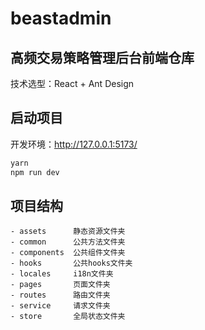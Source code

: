 # beastadmin

## 高频交易策略管理后台前端仓库

技术选型：React + Ant Design

## 启动项目

开发环境：http://127.0.0.1:5173/

```bash
yarn
npm run dev
```

## 项目结构

```
- assets      静态资源文件夹
- common      公共方法文件夹
- components  公共组件文件夹
- hooks       公共hooks文件夹
- locales     i18n文件夹
- pages       页面文件夹
- routes      路由文件夹
- service     请求文件夹
- store       全局状态文件夹
```